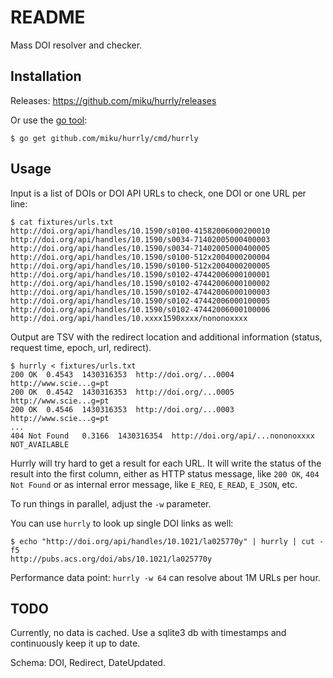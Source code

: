 README
======

Mass DOI resolver and checker.

Installation
------------

Releases: https://github.com/miku/hurrly/releases

Or use the [go tool](https://golang.org/cmd/go/):

    $ go get github.com/miku/hurrly/cmd/hurrly

Usage
-----

Input is a list of DOIs or DOI API URLs to check, one DOI or one URL per line:

    $ cat fixtures/urls.txt
    http://doi.org/api/handles/10.1590/s0100-41582006000200010
    http://doi.org/api/handles/10.1590/s0034-71402005000400003
    http://doi.org/api/handles/10.1590/s0034-71402005000400005
    http://doi.org/api/handles/10.1590/s0100-512x2004000200004
    http://doi.org/api/handles/10.1590/s0100-512x2004000200005
    http://doi.org/api/handles/10.1590/s0102-47442006000100001
    http://doi.org/api/handles/10.1590/s0102-47442006000100002
    http://doi.org/api/handles/10.1590/s0102-47442006000100003
    http://doi.org/api/handles/10.1590/s0102-47442006000100005
    http://doi.org/api/handles/10.1590/s0102-47442006000100006
    http://doi.org/api/handles/10.xxxx1590xxxx/nononoxxxx

Output are TSV with the redirect location and additional information (status, request time, epoch, url, redirect).

    $ hurrly < fixtures/urls.txt
    200 OK  0.4543  1430316353  http://doi.org/...0004  http://www.scie...g=pt
    200 OK  0.4542  1430316353  http://doi.org/...0005  http://www.scie...g=pt
    200 OK  0.4546  1430316353  http://doi.org/...0003  http://www.scie...g=pt
    ...
    404 Not Found   0.3166  1430316354  http://doi.org/api/...nononoxxxx   NOT_AVAILABLE

Hurrly will try hard to get a result for each URL. It will write the status of the result
into the first column, either as HTTP status message, like `200 OK`, `404 Not Found` or as internal error message,
like `E_REQ`, `E_READ`, `E_JSON`, etc.

To run things in parallel, adjust the `-w` parameter.

You can use `hurrly` to look up single DOI links as well:

    $ echo "http://doi.org/api/handles/10.1021/la025770y" | hurrly | cut -f5
    http://pubs.acs.org/doi/abs/10.1021/la025770y

Performance data point: `hurrly -w 64` can resolve about 1M URLs per hour.

TODO
----

Currently, no data is cached. Use a sqlite3 db with timestamps and continuously keep it up to date.

Schema: DOI, Redirect, DateUpdated.

